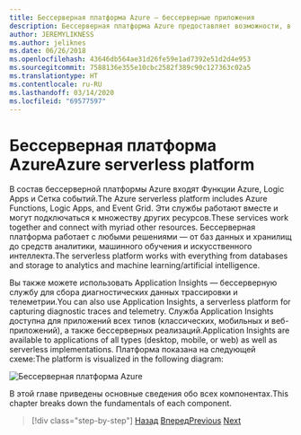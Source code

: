 ```yaml
---
title: Бессерверная платформа Azure — бессерверные приложения
description: Бессерверная платформа Azure предоставляет возможности, в числе которых активируемый событиями код мгновенного масштабирования, публикация и подписка в облаке, оркестрация рабочих процессов и многое другое.
author: JEREMYLIKNESS
ms.author: jeliknes
ms.date: 06/26/2018
ms.openlocfilehash: 43646db564ae31d26fe59e1ad7392e51d2d4e953
ms.sourcegitcommit: 7588136e355e10cbc2582f389c90c127363c02a5
ms.translationtype: HT
ms.contentlocale: ru-RU
ms.lasthandoff: 03/14/2020
ms.locfileid: "69577597"
---
```

# <a name="azure-serverless-platform"></a><span data-ttu-id="ecc1e-103">Бессерверная платформа Azure</span><span class="sxs-lookup"><span data-stu-id="ecc1e-103">Azure serverless platform</span></span>

<span data-ttu-id="ecc1e-104">В состав бессерверной платформы Azure входят Функции Azure, Logic Apps и Сетка событий.</span><span class="sxs-lookup"><span data-stu-id="ecc1e-104">The Azure serverless platform includes Azure Functions, Logic Apps, and Event Grid.</span></span> <span data-ttu-id="ecc1e-105">Эти службы работают вместе и могут подключаться к множеству других ресурсов.</span><span class="sxs-lookup"><span data-stu-id="ecc1e-105">These services work together and connect with myriad other resources.</span></span> <span data-ttu-id="ecc1e-106">Бессерверная платформа работает с любыми решениями — от баз данных и хранилищ до средств аналитики, машинного обучения и искусственного интеллекта.</span><span class="sxs-lookup"><span data-stu-id="ecc1e-106">The serverless platform works with everything from databases and storage to analytics and machine learning/artificial intelligence.</span></span>

<span data-ttu-id="ecc1e-107">Вы также можете использовать Application Insights — бессерверную службу для сбора диагностических данных трассировки и телеметрии.</span><span class="sxs-lookup"><span data-stu-id="ecc1e-107">You can also use Application Insights, a serverless platform for capturing diagnostic traces and telemetry.</span></span> <span data-ttu-id="ecc1e-108">Служба Application Insights доступна для приложений всех типов (классических, мобильных и веб-приложений), а также бессерверных реализаций.</span><span class="sxs-lookup"><span data-stu-id="ecc1e-108">Application Insights are available to applications of all types (desktop, mobile, or web) as well as serverless implementations.</span></span> <span data-ttu-id="ecc1e-109">Платформа показана на следующей схеме:</span><span class="sxs-lookup"><span data-stu-id="ecc1e-109">The platform is visualized in the following diagram:</span></span>

![Бессерверная платформа Azure](./media/azure-serverless-platform.png)

<span data-ttu-id="ecc1e-111">В этой главе приведены основные сведения обо всех компонентах.</span><span class="sxs-lookup"><span data-stu-id="ecc1e-111">This chapter breaks down the fundamentals of each component.</span></span>

>[!div class="step-by-step"]
><span data-ttu-id="ecc1e-112">[Назад](serverless-design-examples.md)
>[Вперед](azure-functions.md)</span><span class="sxs-lookup"><span data-stu-id="ecc1e-112">[Previous](serverless-design-examples.md)
[Next](azure-functions.md)</span></span>
